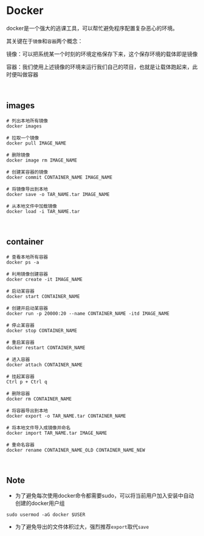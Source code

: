 # Docker

docker是一个强大的逃课工具，可以帮忙避免程序配置复杂恶心的环境。

其关键在于`镜像`和`容器`两个概念：

镜像：可以把系统某一个时刻的环境定格保存下来，这个保存环境的载体即是镜像

容器：我们使用上述镜像的环境来运行我们自己的项目，也就是让载体跑起来，此时便叫做容器

<br>

## images

```shell
# 列出本地所有镜像
docker images

# 拉取一个镜像
docker pull IMAGE_NAME

# 删除镜像
docker image rm IMAGE_NAME

# 创建某容器的镜像
docker commit CONTAINER_NAME IMAGE_NAME

# 将镜像导出到本地
docker save -o TAR_NAME.tar IMAGE_NAME

# 从本地文件中加载镜像
docker load -i TAR_NAME.tar
```



<br>

## container

```shell
# 查看本地所有容器
docker ps -a

# 利用镜像创建容器
docker create -it IMAGE_NAME

# 启动某容器
docker start CONTAINER_NAME

# 创建并启动某容器
docker run -p 20000:20 --name CONTAINER_NAME -itd IMAGE_NAME

# 停止某容器
docker stop CONTAINER_NAME

# 重启某容器
docker restart CONTAINER_NAME

# 进入容器
docker attach CONTAINER_NAME

# 挂起某容器
Ctrl p + Ctrl q

# 删除容器
docker rm CONTAINER_NAME

# 将容器导出到本地
docker export -o TAR_NAME.tar CONTAINER_NAME

# 将本地文件导入成镜像并命名
docker import TAR_NAME.tar IMAGE_NAME
 
# 重命名容器
docker rename CONTAINER_NAME_OLD CONTAINER_NAME_NEW
```



<br>

## Note

- 为了避免每次使用docker命令都需要sudo，可以将当前用户加入安装中自动创建的docker用户组

```shell
sudo usermod -aG docker $USER
```

- 为了避免导出的文件体积过大，强烈推荐`export`取代`save`

